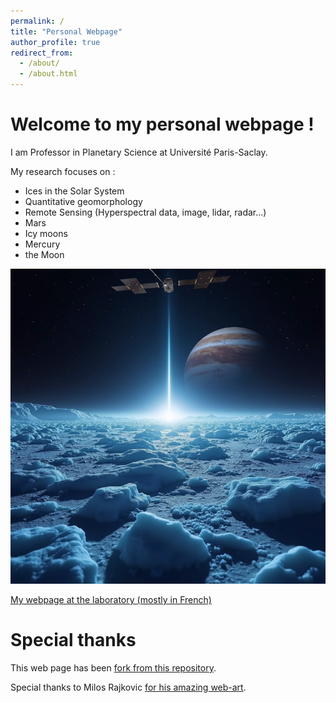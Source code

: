```yaml
---
permalink: /
title: "Personal Webpage"
author_profile: true
redirect_from: 
  - /about/
  - /about.html
---
```



Welcome to my personal webpage ! 
======

I am Professor in Planetary Science at Université Paris-Saclay. 

My research focuses on :
- Ices in the Solar System
- Quantitative geomorphology
- Remote Sensing (Hyperspectral data, image, lidar, radar...)
- Mars
- Icy moons
- Mercury
- the Moon

![Editing a markdown file for a talk](/images/GALA.png)

[My webpage at the laboratory (mostly in French)](https://www.geops.universite-paris-saclay.fr/user/frederic.schmidt/)


Special thanks
======
This web page has been [fork from this repository](https://github.com/academicpages/academicpages.github.io).

Special thanks to Milos Rajkovic [for his amazing web-art](https://thereart.ro/milos-rajkovic-sholim/).

